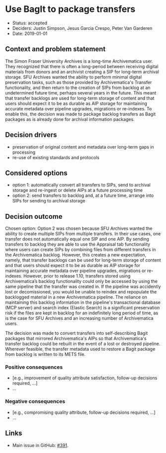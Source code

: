 # Use BagIt to package transfers

* Status: accepted
* Deciders: Justin Simpson, Jesus Garcia Crespo, Peter Van Garderen
* Date: 2019-01-01

## Context and problem statement

The Simon Fraser University Archives is a long-time Archivematica user. They recognized that there is often a long-period between receiving digital materials from donors and an archivist creating a SIP for long-term archival storage. SFU Archives wanted the ability to perform minimal digital preservation tasks, such as those provided by Archivematica's Transfer functionality, and then return to the creation of SIPs from backlog at an undetermined future time, perhaps several years in the future. This meant that transfer backlogs are used for long-term storage of content and that users should expect it to be as durable as AIP storage for maintaining accurate metadata over pipeline upgrades, migrations or re-indexes. To enable this, the decision was made to package backlog transfers as Bagit packages as is already done for archival information packages.

## Decision drivers 

* preservation of original content and metadata over long-term gaps in processing
* re-use of existing standards and protocols

## Considered options

* option 1: automatically convert all transfers to SIPs, send to archival storage and re-ingest or delete AIPs at a future processing time
* option 2: send transfers to backlog and, at a future time, arrange into SIPs for sending to archival storage

## Decision outcome

Chosen option: Option 2 was chosen because SFU Archives wanted the ability to create multiple SIPs from multiple transfers. In their use cases, one transfer does not automatically equal one SIP and one AIP. By sending transfers to backlog they are able to use the Appraisal tab functionality where users can create SIPs by combining files from different transfers in the Archivematica backlog. However, this creates a new expectation, namely, that transfer backlogs can be used for long-term storage of content and that users should expect it to be as durable as AIP storage for maintaining accurate metadata over pipeline upgrades, migrations or re-indexes. However, prior to release 1.10, transfers stored using Archivematica’s backlog functionality could only be accessed by using the same pipeline that the transfer was created in. If the pipeline was accidently lost or decomissioned, you would be unable to reindex and repopulate the backlogged material in a new Archivematica pipeline. The reliance on maintaining this backlog information in the pipeline's transactional database (MCP server) and search index (Elastic Search) is a significant preservation risk if the files are kept in backlog for an indefinitely long period of time, as is the case for SFU Archives and an increasing number of Archivematica users.

The decision was made to convert transfers into self-describing Bagit packages that mirrored Archivematica's AIPs so that Archivematica's transfer backlog could be rebuilt in the event of a lost or destroyed pipeline. Wherever feasible, the transfer metadata used to restore a Bagit package from backlog is written to its METS file.

### Positive consequences

* [e.g., improvement of quality attribute satisfaction, follow-up decisions
  required, …]
* …

### Negative consequences

* [e.g., compromising quality attribute, follow-up decisions required, …]
* …


## Links 

* Main issue in GitHub: [#391][0].

[0]: https://github.com/archivematica/Issues/issues/391
